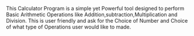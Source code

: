 This Calculator Program is a simple yet Powerful tool designed to perform Basic Arithmetic Operations like Addition,subtraction,Multiplication and Division.
This is user friendly and ask for the Choice of Number and Choice of what type of Operations user would like to made.

